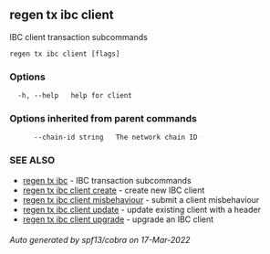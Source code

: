 ## regen tx ibc client

IBC client transaction subcommands

```
regen tx ibc client [flags]
```

### Options

```
  -h, --help   help for client
```

### Options inherited from parent commands

```
      --chain-id string   The network chain ID
```

### SEE ALSO

* [regen tx ibc](regen_tx_ibc.md)	 - IBC transaction subcommands
* [regen tx ibc client create](regen_tx_ibc_client_create.md)	 - create new IBC client
* [regen tx ibc client misbehaviour](regen_tx_ibc_client_misbehaviour.md)	 - submit a client misbehaviour
* [regen tx ibc client update](regen_tx_ibc_client_update.md)	 - update existing client with a header
* [regen tx ibc client upgrade](regen_tx_ibc_client_upgrade.md)	 - upgrade an IBC client

###### Auto generated by spf13/cobra on 17-Mar-2022
